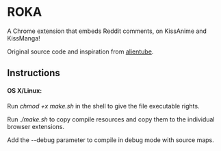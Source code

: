 ROKA
=========

A Chrome extension that embeds Reddit comments, on KissAnime and KissManga!

Original source code and inspiration from [alientube](https://github.com/xlexi/alientube/).

Instructions
-------------
#### __OS X/Linux:__
Run _chmod +x make.sh_ in the shell  to give the file executable rights.

Run _./make.sh_ to copy compile resources and copy them to the individual browser extensions.

Add the --debug parameter to compile in debug mode with source maps.
